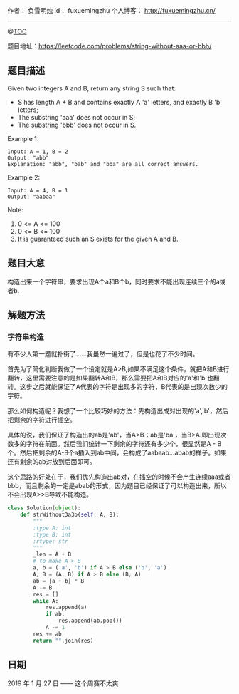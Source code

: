 
作者： 负雪明烛
id：	fuxuemingzhu
个人博客：	http://fuxuemingzhu.cn/

---
@[TOC](目录)


题目地址：https://leetcode.com/problems/string-without-aaa-or-bbb/


## 题目描述

Given two integers A and B, return any string S such that:

- S has length A + B and contains exactly A 'a' letters, and exactly B 'b' letters;
- The substring 'aaa' does not occur in S;
- The substring 'bbb' does not occur in S.
 

Example 1:

    Input: A = 1, B = 2
    Output: "abb"
    Explanation: "abb", "bab" and "bba" are all correct answers.

Example 2:

    Input: A = 4, B = 1
    Output: "aabaa"
     

Note:

1. 0 <= A <= 100
1. 0 <= B <= 100
1. It is guaranteed such an S exists for the given A and B.


## 题目大意

构造出来一个字符串，要求出现A个a和B个b，同时要求不能出现连续三个的a或者b.


## 解题方法

### 字符串构造

有不少人第一题就扑街了……我虽然一遍过了，但是也花了不少时间。

首先为了简化判断我做了一个设定就是A>B,如果不满足这个条件，就把A和B进行翻转，这里需要注意的是如果翻转A和B，那么需要把A和B对应的'a'和'b'也翻转。这步之后就能保证了A代表的字符是出现多的字符，B代表的是出现次数少的字符。

那么如何构造呢？我想了一个比较巧妙的方法：先构造出成对出现的'a','b'，然后把剩余的字符进行插空。

具体的说，我们保证了构造出的ab是'ab'，当A>B；ab是'ba'，当B>A.即出现次数多的字符在前面。然后我们统计一下剩余的字符还有多少个，很显然是A - B个。然后把剩余的A-B个a插入到ab中间，会构成了aabaab...abab的样子。如果还有剩余的ab对放到后面即可。

这个思路的好处在于，我们优先构造出ab对，在插空的时候不会产生连续aaa或者bbb，而且剩余的一定是abab的形式，因为题目已经保证了可以构造出来，所以不会出现A>>B导致不能构造。


```python
class Solution(object):
    def strWithout3a3b(self, A, B):
        """
        :type A: int
        :type B: int
        :rtype: str
        """
        _len = A + B
        # to make A > B
        a, b = ('a', 'b') if A > B else ('b', 'a')
        A, B = (A, B) if A > B else (B, A)
        ab = [a + b] * B
        A -= B
        res = []
        while A:
            res.append(a)
            if ab:
                res.append(ab.pop())
            A -= 1
        res += ab
        return "".join(res)
```


## 日期

2019 年 1 月 27 日 —— 这个周赛不太爽
